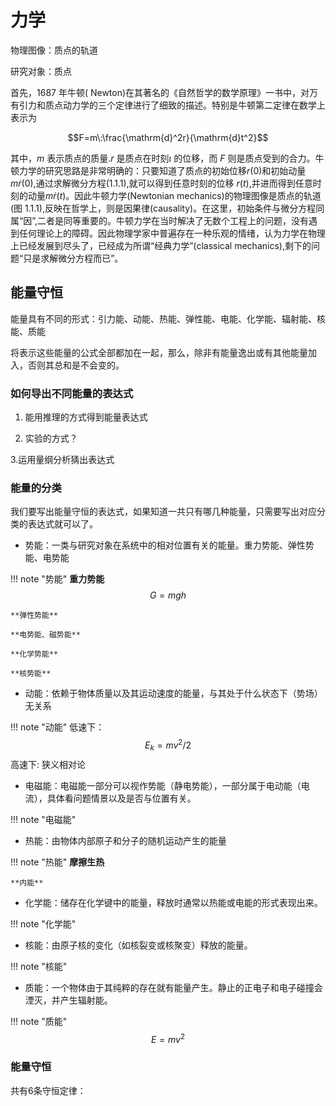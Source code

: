 # 力学

物理图像：质点的轨道

研究对象：质点

首先，1687 年牛顿( Newton)在其著名的《自然哲学的数学原理》一书中，对万有引力和质点动力学的三个定律进行了细致的描述。特别是牛顿第二定律在数学上表示为

$$F=m\:\frac{\mathrm{d}^2r}{\mathrm{d}t^2}$$

其中，$m$ 表示质点的质量$.r$ 是质点在时刻$\iota$ 的位移，而 $F$ 则是质点受到的合力。牛顿力学的研究思路是非常明确的：只要知道了质点的初始位移$r$(0)和初始动量$m\dot{r}(0)$,通过求解微分方程(1.1.1),就可以得到任意时刻的位移 $r(t)$,并进而得到任意时刻的动量$m\dot{r}(t)$。因此牛顿力学(Newtonian mechanics)的物理图像是质点的轨道(图 1.1.1),反映在哲学上，则是因果律(causality)。在这里，初始条件与微分方程同属“因”,二者是同等重要的。牛顿力学在当时解决了无数个工程上的问题，没有遇到任何理论上的障碍。因此物理学家中普遍存在一种乐观的情绪，认为力学在物理上已经发展到尽头了，已经成为所谓“经典力学”(classical mechanics),剩下的问题“只是求解微分方程而已”。

## 能量守恒

能量具有不同的形式：引力能、动能、热能、弹性能、电能、化学能、辐射能、核能、质能

将表示这些能量的公式全部都加在一起，那么，除非有能量逸出或有其他能量加入，否则其总和是不会变的。

### 如何导出不同能量的表达式

1. 能用推理的方式得到能量表达式

2. 实验的方式？

3.运用量纲分析猜出表达式 

### 能量的分类

我们要写出能量守恒的表达式，如果知道一共只有哪几种能量，只需要写出对应分类的表达式就可以了。

- 势能：一类与研究对象在系统中的相对位置有关的能量。重力势能、弹性势能、电势能

!!! note "势能"
    **重力势能**
    $$
    G = mgh
    $$

    **弹性势能**

    **电势能、磁势能**

    **化学势能**

    **核势能**


- 动能：依赖于物体质量以及其运动速度的能量，与其处于什么状态下（势场）无关系

!!! note "动能"
    低速下：
    $$
    E_k = mv^2/2
    $$
    高速下: 狭义相对论

- 电磁能：电磁能一部分可以视作势能（静电势能），一部分属于电动能（电流），具体看问题情景以及是否与位置有关。

!!! note "电磁能"

- 热能：由物体内部原子和分子的随机运动产生的能量

!!! note "热能"
    **摩擦生热**

    **内能**

- 化学能：储存在化学键中的能量，释放时通常以热能或电能的形式表现出来。

!!! note "化学能"


- 核能：由原子核的变化（如核裂变或核聚变）释放的能量。

!!! note "核能"

- 质能：一个物体由于其纯粹的存在就有能量产生。静止的正电子和电子碰撞会湮灭，并产生辐射能。

!!! note "质能"
    $$
    E = mv^2
    $$

### 能量守恒

共有6条守恒定律：




